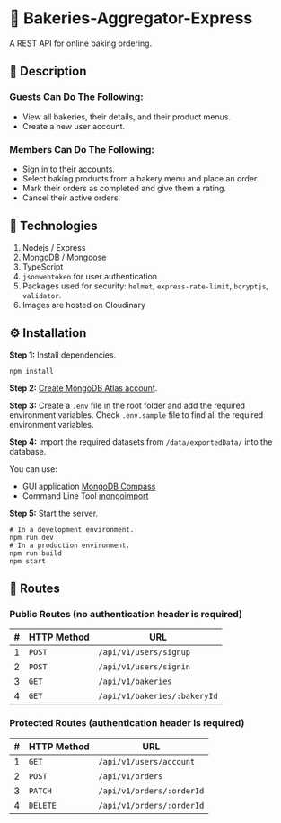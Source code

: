 # 🚀 Bakeries-Aggregator-Express

A REST API for online baking ordering.

## 📝 Description

### Guests Can Do The Following:

- View all bakeries, their details, and their product menus.
- Create a new user account.

### Members Can Do The Following:

- Sign in to their accounts.
- Select baking products from a bakery menu and place an order.
- Mark their orders as completed and give them a rating.
- Cancel their active orders.

## 💎 Technologies

1. Nodejs / Express
2. MongoDB / Mongoose
3. TypeScript
4. `jsonwebtoken` for user authentication
5. Packages used for security: `helmet`, `express-rate-limit`, `bcryptjs`, `validator`.
6. Images are hosted on Cloudinary

## ⚙️ Installation

**Step 1:** Install dependencies.

```shell
npm install
```

**Step 2:** [Create MongoDB Atlas account](https://www.mongodb.com/docs/atlas/tutorial/create-atlas-account/).

**Step 3:** Create a `.env` file in the root folder and add the required environment variables. Check `.env.sample` file to find all the required environment variables.

**Step 4:** Import the required datasets from `/data/exportedData/` into the database.

You can use:

- GUI application [MongoDB Compass](https://www.mongodb.com/products/compass)
- Command Line Tool [mongoimport](https://www.mongodb.com/docs/database-tools/mongoimport/)

**Step 5:** Start the server.

```shell
# In a development environment.
npm run dev
# In a production environment.
npm run build
npm start
```

## 🚥 Routes

### Public Routes (no authentication header is required)

| #   | HTTP Method | URL                          |
| --- | ----------- | ---------------------------- |
| 1   | `POST`      | `/api/v1/users/signup`       |
| 2   | `POST`      | `/api/v1/users/signin`       |
| 3   | `GET`       | `/api/v1/bakeries`           |
| 4   | `GET`       | `/api/v1/bakeries/:bakeryId` |

### Protected Routes (authentication header is required)

| #   | HTTP Method | URL                       |
| --- | ----------- | ------------------------- |
| 1   | `GET`       | `/api/v1/users/account`   |
| 2   | `POST`      | `/api/v1/orders`          |
| 3   | `PATCH`     | `/api/v1/orders/:orderId` |
| 4   | `DELETE`    | `/api/v1/orders/:orderId` |
